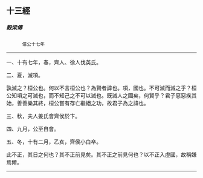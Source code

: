 

## 十三經

##### 穀梁傳
　　　`僖公十七年`

* * *

一、十有七年，春，齊人、徐人伐英氏。

二、夏，滅項。

孰滅之？桓公也。何以不言桓公也？為賢者諱也。項，國也。不可滅而滅之乎？桓公知項之可滅也，而不知己之不可以滅也。既滅人之國矣，何賢乎？君子惡惡疾其始，善善樂其終，桓公嘗有存亡繼絕之功，故君子為之諱也。

三、秋，夫人姜氏會齊侯於卞。

四、九月，公至自會。

五、冬，十有二月，乙亥，齊侯小白卒。

此不正，其日之何也？其不正前見矣。其不正之前見何也？以不正入虛國，故稱嫌焉爾。

* * *

